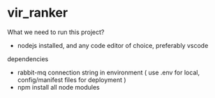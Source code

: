 # vir_ranker

What we need to run this project?
- nodejs installed, and any code editor of choice, preferably vscode

dependencies
- rabbit-mq connection string in environment ( use .env for local, config/manifest files for deployment )
- npm install all node modules
